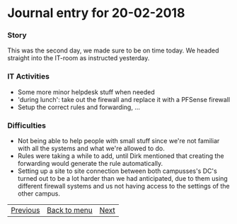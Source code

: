 # Journal entry for 20-02-2018

### Story

This was the second day, we made sure to be on time today.
We headed straight into the IT-room as instructed yesterday.

### IT Activities

- Some more minor helpdesk stuff when needed
- 'during lunch': take out the firewall and replace it with a PFSense firewall
- Setup the correct rules and forwarding, ...

### Difficulties

- Not being able to help people with small stuff since we're not familiar with all the systems and what we're allowed to do.
- Rules were taking a while to add, until Dirk mentioned that creating the forwarding would generate the rule automatically.
- Setting up a site to site connection between both campusses's DC's turned out to be a lot harder than we had anticipated, due to them using different firewall systems and us not having access to the settings of the other campus.

<table><tr><td><a href="19-02.html">Previous</a></td><td><a href="../README.html">Back to menu</a></td><td><a href="21-02.html">Next</a></td></tr></table>
